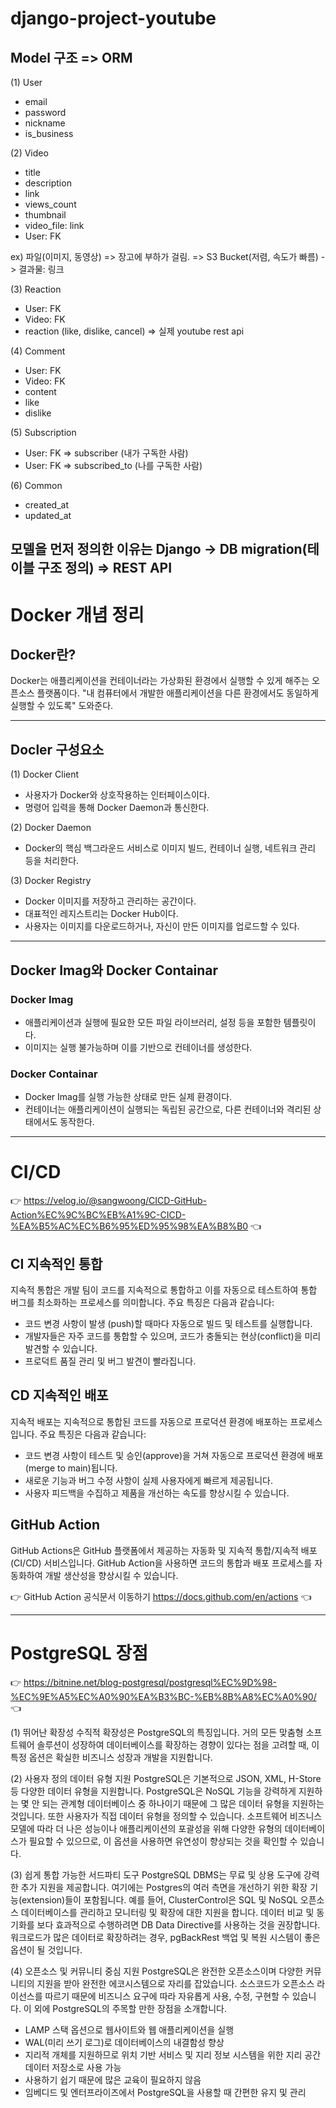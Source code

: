 # django-project-youtube

## Model 구조 => ORM

(1) User
- email
- password
- nickname
- is_business

(2) Video
- title
- description
- link
- views_count
- thumbnail
- video_file: link
- User: FK

ex) 파일(이미지, 동영상)
=> 장고에 부하가 걸림.
=> S3 Bucket(저렴, 속도가 빠름) -> 결과물: 링크

(3) Reaction
- User: FK
- Video: FK
- reaction (like, dislike, cancel) => 실제 youtube rest api

(4) Comment
- User: FK
- Video: FK
- content
- like
- dislike

(5) Subscription
- User: FK => subscriber (내가 구독한 사람)
- User: FK => subscribed_to (나를 구독한 사람)

(6) Common
- created_at
- updated_at

모델을 먼저 정의한 이유는 Django -> DB migration(테이블 구조 정의) => REST API
---

# Docker 개념 정리

## Docker란?
Docker는 애플리케이션을 컨테이너라는 가상화된 환경에서 실행할 수 있게 해주는 오픈소스 플랫폼이다.
"내 컴퓨터에서 개발한 애플리케이션을 다른 환경에서도 동일하게 실행할 수 있도록" 도와준다.

---

## Docler 구성요소

(1) Docker Client
- 사용자가 Docker와 상호작용하는 인터페이스이다.
- 명령어 입력을 통해 Docker Daemon과 통신한다.

(2) Docker Daemon
- Docker의 핵심 백그라운드 서비스로 이미지 빌드, 컨테이너 실행, 네트워크 관리 등을 처리한다.

(3) Docker Registry
- Docker 이미지를 저장하고 관리하는 공간이다.
- 대표적인 레지스트리는 Docker Hub이다.
- 사용자는 이미지를 다운로드하거나, 자신이 만든 이미지를 업로드할 수 있다.

---

## Docker Imag와 Docker Containar

### Docker Imag
- 애플리케이션과 실행에 필요한 모든 파일 라이브러리, 설정 등을 포함한 템플릿이다.
- 이미지는 실행 불가능하며 이를 기반으로 컨테이너를 생성한다.

### Docker Containar
- Docker Imag를 실행 가능한 상태로 만든 실제 환경이다.
- 컨테이너는 애플리케이션이 실행되는 독립된 공간으로, 다른 컨테이너와 격리된 상태에서도 동작한다.

---

# CI/CD

👉 https://velog.io/@sangwoong/CICD-GitHub-Action%EC%9C%BC%EB%A1%9C-CICD-%EA%B5%AC%EC%B6%95%ED%95%98%EA%B8%B0 👈

## CI 지속적인 통합
지속적 통합은 개발 팀이 코드를 지속적으로 통합하고 이를 자동으로 테스트하여 통합 버그를 최소화하는 프로세스를 의미합니다. 주요 특징은 다음과 같습니다:
- 코드 변경 사항이 발생 (push)할 때마다 자동으로 빌드 및 테스트를 실행합니다.
- 개발자들은 자주 코드를 통합할 수 있으며, 코드가 충돌되는 현상(conflict)을 미리 발견할 수 있습니다.
- 프로덕트 품질 관리 및 버그 발견이 빨라집니다.

## CD 지속적인 배포
지속적 배포는 지속적으로 통합된 코드를 자동으로 프로덕션 환경에 배포하는 프로세스입니다. 주요 특징은 다음과 같습니다:
- 코드 변경 사항이 테스트 및 승인(approve)을 거쳐 자동으로 프로덕션 환경에 배포(merge to main)됩니다.
- 새로운 기능과 버그 수정 사항이 실제 사용자에게 빠르게 제공됩니다.
- 사용자 피드백을 수집하고 제품을 개선하는 속도를 향상시킬 수 있습니다.

## GitHub Action
GitHub Actions은 GitHub 플랫폼에서 제공하는 자동화 및 지속적 통합/지속적 배포(CI/CD) 서비스입니다. GitHub Action을 사용하면 코드의 통합과 배포 프로세스를 자동화하여 개발 생산성을 향상시킬 수 있습니다.

👉 GitHub Action 공식문서 이동하기  https://docs.github.com/en/actions 👈

---

# PostgreSQL 장점

👉 https://bitnine.net/blog-postgresql/postgresql%EC%9D%98-%EC%9E%A5%EC%A0%90%EA%B3%BC-%EB%8B%A8%EC%A0%90/ 👈

(1) 뛰어난 확장성 
수직적 확장성은 PostgreSQL의 특징입니다. 거의 모든 맞춤형 소프트웨어 솔루션이 성장하여 데이터베이스를 확장하는 경향이 있다는 점을 고려할 때, 이 특정 옵션은 확실한 비즈니스 성장과 개발을 지원합니다.

(2) 사용자 정의 데이터 유형 지원
PostgreSQL은 기본적으로 JSON, XML, H-Store 등 다양한 데이터 유형을 지원합니다. PostgreSQL은 NoSQL 기능을 강력하게 지원하는 몇 안 되는 관계형 데이터베이스 중 하나이기 때문에 그 많은 데이터 유형을 지원하는 것입니다. 또한 사용자가 직접 데이터 유형을 정의할 수 있습니다. 소프트웨어 비즈니스 모델에 따라 더 나은 성능이나 애플리케이션의 포괄성을 위해 다양한 유형의 데이터베이스가 필요할 수 있으므로, 이 옵션을 사용하면 유연성이 향상되는 것을 확인할 수 있습니다.

(3) 쉽게 통합 가능한 서드파티 도구 
PostgreSQL DBMS는 무료 및 상용 도구에 강력한 추가 지원을 제공합니다. 여기에는 Postgres의 여러 측면을 개선하기 위한 확장 기능(extension)들이 포함됩니다. 예를 들어, ClusterControl은 SQL 및 NoSQL 오픈소스 데이터베이스를 관리하고 모니터링 및 확장에 대한 지원을 합니다. 데이터 비교 및 동기화를 보다 효과적으로 수행하려면 DB Data Directive를 사용하는 것을 권장합니다. 워크로드가 많은 데이터로 확장하려는 경우, pgBackRest 백업 및 복원 시스템이 좋은 옵션이 될 것입니다.

(4) 오픈소스 및 커뮤니티 중심 지원
PostgreSQL은 완전한 오픈소스이며 다양한 커뮤니티의 지원을 받아 완전한 에코시스템으로 자리를 잡았습니다. 소스코드가 오픈소스 라이선스를 따르기 때문에 비즈니스 요구에 따라 자유롭게 사용, 수정, 구현할 수 있습니다.
이 외에 PostgreSQL의 주목할 만한 장점을 소개합니다.
- LAMP 스택 옵션으로 웹사이트와 웹 애플리케이션을 실행
- WAL(미리 쓰기 로그)로 데이터베이스의 내결함성 향상
- 지리적 개체를 지원하므로 위치 기반 서비스 및 지리 정보 시스템을 위한 지리 공간 데이터 저장소로 사용 가능
- 사용하기 쉽기 때문에 많은 교육이 필요하지 않음
- 임베디드 및 엔터프라이즈에서 PostgreSQL을 사용할 때 간편한 유지 및 관리